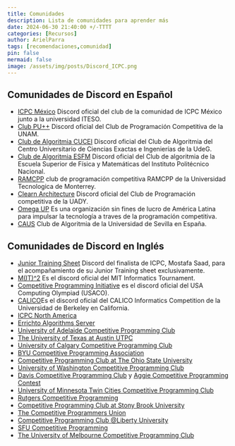 ```yaml
---
title: Comunidades
description: Lista de comunidades para aprender más
date: 2024-06-30 21:40:00 +/-TTTT
categories: [Recursos]
author: ArielParra 
tags: [recomendaciones,comunidad]
pin: false
mermaid: false
image: /assets/img/posts/Discord_ICPC.png
---
```


## Comunidades de Discord en Español

- [ICPC México](https://discord.gg/icpcmx)  Discord oficial del club de la comunidad de ICPC México junto a la universidad ITESO. 
- [Club PU++](https://discord.com/invite/bAgCEr4) Discord oficial del Club de Programación Competitiva de la UNAM.
- [Club de Algoritmia CUCEI](https://discord.com/invite/VmKrSgK5mQ) Discord oficial del Club de Algoritmia del Centro Universitario de Ciencias Exactas e Ingenierías de la UdeG.
- [Club de Algoritmia ESFM](https://discord.gg/R7urzSYyVW) Discord oficial del Club de algoritmia de la Escuela Superior de Física y Matemáticas del Instituto Politécnico Nacional.
- [RAMCPP](https://discord.gg/dhxmX6eVws) club de programación competitiva RAMCPP de la Universidad Tecnologica de Monterrey.
- [Clearn Architecture](https://discord.com/invite/rxVhJMKPQD) Discord oficial del Club de Programación competitiva de la UADY.
- [Omega UP](https://discord.com/invite/K3JFd9d3wk) Es una organización sin fines de lucro de América Latina para impulsar la tecnología a traves de la programación competitiva.
- [CAUS](https://discord.com/invite/gEbbJrzEYZ) Club de Algoritmia de la Universidad de Sevilla en España.

## Comunidades de Discord en Inglés

- [Junior Training Sheet](https://discord.gg/BPXwwcBVZJ) Discord del finalista de ICPC, Mostafa Saad, para el acompañamiento de su Junior Training sheet exclusivamente.
- [M(IT)^2](https://discord.com/invite/huwxnwTZ8X) Es el discord oficial del MIT Informatics Tournament.
- [Competitive Programming Initiative](https://discord.com/invite/VCxUzdYhzN) es el discord oficial del USA Computing Olympiad (USACO).
- [CALICO](https://calico.cs.berkeley.edu/discord)Es el discord oficial del CALICO Informatics Competition de la Universidad de Berkeley en California.
- [ICPC North America](https://t.co/QLSRWC9P83)
- [Errichto Algorithms Server](https://discord.gg/YWb3Bmg)
- [University of Adelaide Competitive Programming Club](https://discord.gg/9yBJs68Sj4)
- [The University of Texas at Austin UTPC](https://discord.com/invite/hjQAveZ)
- [University of Calgary Competitive Programming Club](https://discord.gg/kRUusMDyVp)
- [BYU Competitive Programming Association](https://discord.gg/zB3wvFKMhx)
- [Competitive Programming Club at The Ohio State University](https://www.go.osu.edu/cpcdiscord)
- [University of Washington Competitive Programming Club](https://discord.gg/uPBgaKWDJf)
- [Davis Competitive Programming Club](https://discord.gg/JCRXygT2CW) y [Aggie Competitive Programming Contest](https://discord.com/invite/fWx7Pd6XTe)
- [University of Minnesota Twin Cities Competitive Programming Club](https://discord.gg/6Cyr7K9Sfk)
- [Rutgers Competitive Programming](https://discord.gg/44YRA5P)
- [Competitive Programming Club at Stony Brook University](https://discord.gg/v7u5PnGkkR)
- [The Competitive Programmers Union](https://discord.gg/dmzgQ5r)
- [Competitive Programming Club @Liberty University](https://discord.gg/dneShg4YYv)
- [SFU Competitive Programming](https://discord.gg/wfch4Mk33Y)
- [The University of Melbourne Competitive Programming Club](https://discord.gg/R68WZcgSVp)